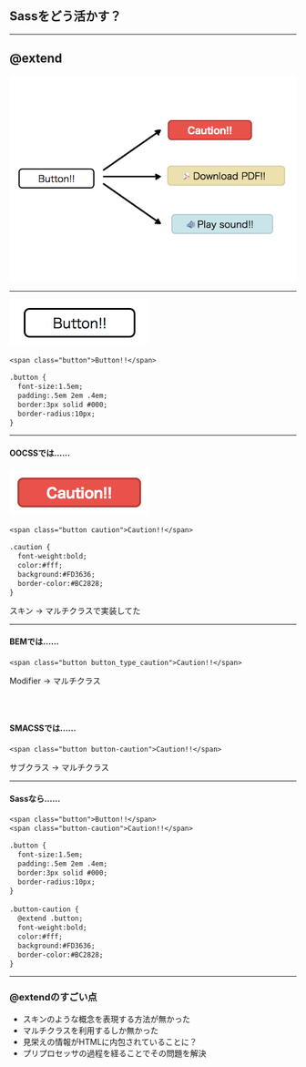 ## Sassをどう活かす？

----

## @extend

<div class="my-img"><img src="img/oocss-skin/2.png" alt=""></div>

---

<div class="my-img"><img src="img/button_base.png" alt=""></div>

```
<span class="button">Button!!</span>
```

```
.button {
  font-size:1.5em;
  padding:.5em 2em .4em;
  border:3px solid #000;
  border-radius:10px;
}
```

---

#### OOCSSでは……

<div class="my-img"><img src="img/button_caution.png" alt=""></div>

```
<span class="button caution">Caution!!</span>
```

```
.caution {
  font-weight:bold;
  color:#fff;
  background:#FD3636;
  border-color:#BC2828;
}
```

スキン → マルチクラスで実装してた

---

#### BEMでは……

```
<span class="button button_type_caution">Caution!!</span>
```

Modifier → マルチクラス

<div style="height:30px"></div>

#### SMACSSでは……

```
<span class="button button-caution">Caution!!</span>
```

サブクラス → マルチクラス

---

#### Sassなら……

```
<span class="button">Button!!</span>
<span class="button-caution">Caution!!</span>
```

```
.button {
  font-size:1.5em;
  padding:.5em 2em .4em;
  border:3px solid #000;
  border-radius:10px;
}

.button-caution {
  @extend .button;
  font-weight:bold;
  color:#fff;
  background:#FD3636;
  border-color:#BC2828;
}
```

---

### @extendのすごい点

* スキンのような概念を表現する方法が無かった
* マルチクラスを利用するしか無かった
* 見栄えの情報がHTMLに内包されていることに？
* プリプロセッサの過程を経ることでその問題を解決
